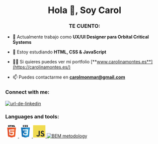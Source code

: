 <!-- ![Imagen decorativa de tu perfil](https://github.com/DorianDesings/readme-demos/blob/main/profile-image.jpeg) -->

<!-- Generado con https://rahuldkjain.github.io/gh-profile-readme-generator/ -->
<h1 align="center">Hola 👋, Soy Carol</h1>
<h3 align="center">TE CUENTO:</h3>

- 🔭 Actualmente trabajo como **UX/UI Designer para Orbital Critical Systems**

- 🌱 Estoy estudiando **HTML, CSS & JavaScript**

- 👨‍💻 Si quieres puedes ver mi portfolio [**www.carolinamontes.es**](https://carolinamontes.es/)

- 📫 Puedes contactarme en **carolmonmar@gmail.com**

<h3 align="left">Connect with me:</h3>
<p align="left">
  <a href="https://www.linkedin.com/in/carolina-montes-marcos/="blank">
      <img align="center" src="https://raw.githubusercontent.com/rahuldkjain/github-profile-readme-generator/master/src/images/icons/Social/linked-in-alt.svg" alt="url-de-linkedin" height="30" width="40" />
  </a>
</p>

<h3 align="left">Languages and tools:</h3>
<p align="left">

 <a href="https://www.w3.org/html/" target="_blank" rel="noreferrer">
  <img src="https://raw.githubusercontent.com/devicons/devicon/master/icons/html5/html5-original-wordmark.svg" alt="html5" width="40" height="40"/> 
</a> 
<a href="https://www.w3.org/Style/CSS/" target="_blank" rel="noreferrer"> 
  <img src="https://raw.githubusercontent.com/devicons/devicon/master/icons/css3/css3-original-wordmark.svg" alt="css3" width="40" height="40"/> 
</a>
<a href="https://developer.mozilla.org/en-US/docs/Web/JavaScript" target="_blank" rel="noreferrer"> 
  <img src="https://raw.githubusercontent.com/devicons/devicon/master/icons/javascript/javascript-original.svg" alt="javascript" width="40" height="40"/> 
</a>
<a href="https://sass-lang.com/">
  <img src="https://upload.wikimedia.org/wikipedia/commons/thumb/9/96/Sass_Logo_Color.svg/2560px-Sass_Logo_Color.svg.png" target="_blank" rel="noreferrer" width="40" alt="BEM metodology">
</a>
